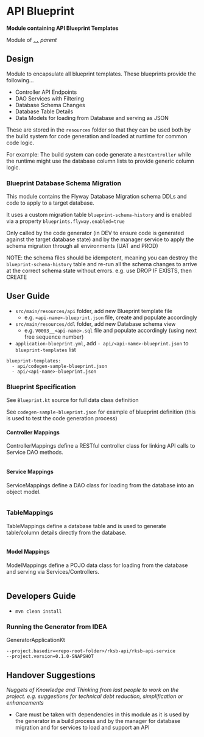 # API Blueprint

**Module containing API Blueprint Templates**

Module of [**`..`**](../README.md) *parent*


## Design

Module to encapsulate all blueprint templates.
These blueprints provide the following...

* Controller API Endpoints
* DAO Services with Filtering
* Database Schema Changes
* Database Table Details
* Data Models for loading from Database and serving as JSON

These are stored in the `resources` folder so that they can be used both by the build system
for code generation and loaded at runtime for common code logic.

For example:  The build system can code generate a `RestController` while the runtime
might use the database column lists to provide generic column logic.

### Blueprint Database Schema Migration

This module contains the Flyway Database Migration schema DDLs and code to apply to a target database.

It uses a custom migration table `blueprint-schema-history` and is enabled via a property `blueprints.flyway.enabled=true`

Only called by the code generator (in DEV to ensure code is generated against the target database state)
and by the manager service to apply the schema migration through all environments (UAT and PROD)

NOTE: the schema files should be idempotent, meaning you can destroy the `blueprint-schema-history` table and
re-run all the schema changes to arrive at the correct schema state without errors.
e.g. use DROP IF EXISTS, then CREATE

## User Guide

* `src/main/resources/api` folder, add new Blueprint template file
  * e.g. `<api-name>-blueprint.json` file, create and populate accordingly
* `src/main/resources/ddl` folder, add new Database schema view
  * e.g. `V0003__<api-name>.sql` file and populate accordingly (using next free sequence number)
* `application-blueprint.yml`, add `- api/<api-name>-blueprint.json` to `blueprint-templates` list 

```
blueprint-templates:
  - api/codegen-sample-blueprint.json
  - api/<api-name>-blueprint.json
```

### Blueprint Specification

See `Blueprint.kt` source for full data class definition

See `codegen-sample-blueprint.json` for example of blueprint definition (this is used to test the code generation process)

#### Controller Mappings

ControllerMappings define a RESTful controller class for linking API calls to Service DAO methods.

```
```

#### Service Mappings

ServiceMappings define a DAO class for loading from the database into an object model.

```
```

### TableMappings

TableMappings define a database table and is used to generate table/column details directly from the database.

```
```

#### Model Mappings

ModelMappings define a POJO data class for loading from the database and serving via Services/Controllers.

```
```


## Developers Guide

* `mvn clean install` 

### Running the Generator from IDEA

GeneratorApplicationKt

```
--project.basedir=<repo-root-folder>/rksb-api/rksb-api-service
--project.version=0.1.0-SNAPSHOT
```

## Handover Suggestions

_Nuggets of Knowledge and Thinking from last people to work on the project._
_e.g. suggestions for technical debt reduction, simplification or enhancements_

* Care must be taken with dependencies in this module as it is used by the generator in a build process
  and by the manager for database migration and for services to load and support an API
